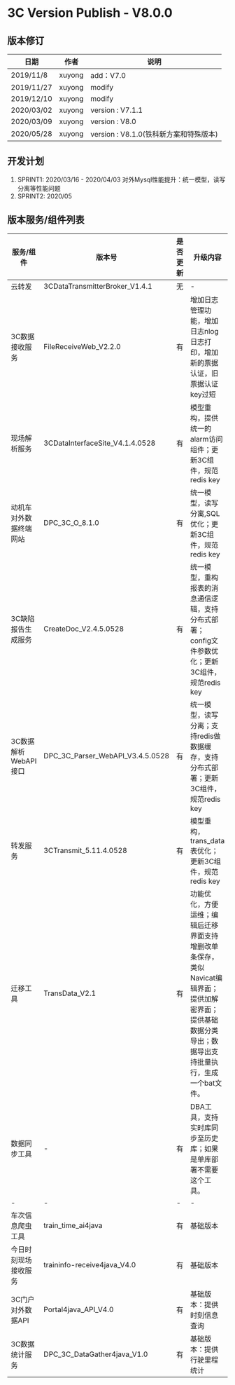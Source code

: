 3C Version Publish - V8.0.0
=================
  
版本修订
-----------------------------------

日期 | 作者 |  说明
-|-|-
2019/11/8|xuyong| add：V7.0
2019/11/27|xuyong| modify
2019/12/10|xuyong| modify
2020/03/02|xuyong| version : V7.1.1
2020/03/09|xuyong| version : V8.0
2020/05/28|xuyong| version : V8.1.0(铁科新方案和特殊版本)

开发计划
-----------------------------------

1. SPRINT1: 2020/03/16 - 2020/04/03 对外Mysql性能提升：统一模型，读写分离等性能问题
2. SPRINT2: 2020/05

版本服务/组件列表
-----------------------------------
  
服务/组件 | 版本号 |  是否更新 |升级内容
-|-|-|-
 云转发| 3CDataTransmitterBroker_V1.4.1 | 无 |-
 3C数据接收服务| FileReceiveWeb_V2.2.0 | 有 | 增加日志管理功能，增加日志nlog日志打印，增加新的票据认证，旧票据认证key过短
 现场解析服务| 3CDataInterfaceSite_V4.1.4.0528 | 有 |模型重构，提供统一的alarm访问组件；更新3C组件，规范redis key
 动机车对外数据终端网站| DPC_3C_O_8.1.0 | 有 |统一模型，读写分离,SQL优化；更新3C组件，规范redis key
 3C缺陷报告生成服务| CreateDoc_V2.4.5.0528 | 有 |统一模型，重构报表的消息通信逻辑，支持分布式部署；config文件参数优化；更新3C组件，规范redis key
 3C数据解析WebAPI接口| DPC_3C_Parser_WebAPI_V3.4.5.0528 | 有|统一模型，读写分离；支持redis做数据缓存，支持分布式部署；更新3C组件，规范redis key
 转发服务| 3CTransmit_5.11.4.0528 | 有 |模型重构，trans_data表优化；更新3C组件，规范redis key
 迁移工具| TransData_V2.1 | 有 |功能优化，方便运维；编辑后迁移界面支持增删改单条保存，类似Navicat编辑界面；提供加解密界面；提供基础数据分类导出；数据导出支持批量执行，生成一个bat文件。
 数据同步工具| - | 有 |DBA工具，支持实时库同步至历史库；如果是单库部署不需要这个工具。
 -| -  | - | -
 车次信息爬虫工具| train_time_ai4java  | 有 | 基础版本
 今日时刻现场接收服务| traininfo-receive4java_V4.0  | 有 | 基础版本
 3C门户对外数据API| Portal4java_API_V4.0  | 有 | 基础版本：提供时刻信息查询
 3C数据统计服务| DPC_3C_DataGather4java_V1.0  | 有 | 基础版本：提供行驶里程统计
